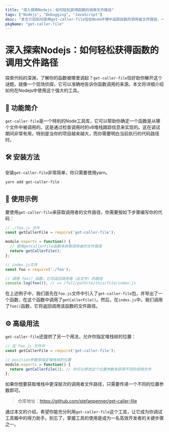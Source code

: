```yaml
---
title: "深入探索Nodejs：如何轻松获得函数的调用文件路径"
tags: ["Nodejs", "Debugging", "JavaScript"]
desc: "本文介绍如何使用get-caller-file包在Node环境中追踪函数的调用者文件路径，一种对开发者调试代码非常有用的工具。"
pkgName: "get-caller-file"
---
```


# 深入探索Nodejs：如何轻松获得函数的调用文件路径

探索代码的深渊，了解你的函数被哪里调起？`get-caller-file`恰好助你解开这个谜题。就像一个现场侦探，它可以准确地告诉你函数调用的来源。本文将详细介绍如何在Nodejs中使用这个强大的工具。

## 🌟 功能简介

`get-caller-file`是一个特别的Node工具库，它可以帮助你确定一个函数是从哪个文件中被调用的。这是通过检查调用时的v8堆栈跟踪信息来实现的。这在调试期间非常有用，特别是当你的项目越来越大，而你需要明白当前执行的代码路径时。

## 🛠️ 安装方法

安装`get-caller-file`非常简单，你只需要使用yarn。

```sh
yarn add get-caller-file
```

## 📘 使用示例

要使用`get-caller-file`来获取调用者的文件路径，你需要按如下步骤编写你的代码：

```javascript
// ./foo.js 文件
const getCallerFile = require('get-caller-file');

module.exports = function() {
  // 使用getCallerFile函数来获取调用者的文件路径
  return getCallerFile();
};
```

```javascript
// index.js文件
const foo = require('./foo');

// 调用 foo() 函数，它将返回调用者（此文件）的路径
console.log(foo()); // => /full/path/to/this/file/index.js
```

在上述例子中，我们首先在`foo.js`文件中引入了`get-caller-file`包，并导出了一个函数，在这个函数中调用了`getCallerFile()`。然后，在`index.js`中，我们调用了`foo()`函数，它将返回调用该函数的文件路径。

## ⚙️ 高级用法

`get-caller-file`还提供了另一个用法，允许你指定堆栈帧的位置：

```javascript
// 在 foo.js 文件中
const getCallerFile = require('get-caller-file');

// position参数来指定堆栈帧的位置
module.exports = function() {
  return getCallerFile(2); // 你可以修改这个位置参数来获得不同的调用文件
};
```

如果你想要获取堆栈中更深层次的调用者文件路径，只需要传递一个不同的位置参数即可。

> 仓库地址：https://github.com/stefanpenner/get-caller-file

通过本文的介绍，希望你能充分利用`get-caller-file`这个工具，让它成为你调试工具箱中的得力助手。别忘了，掌握工具的使用是成为一名高效开发者的关键步骤之一。
